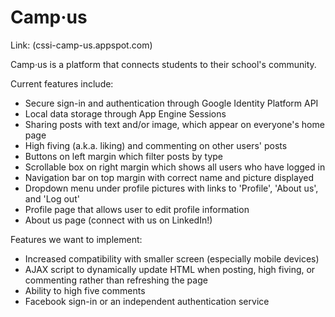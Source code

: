 # Camp·us
Link: (cssi-camp-us.appspot.com)

Camp·us is a platform that connects students to their school's community.

Current features include:
- Secure sign-in and authentication through Google Identity Platform API
- Local data storage through App Engine Sessions
- Sharing posts with text and/or image, which appear on everyone's home page
- High fiving (a.k.a. liking) and commenting on other users' posts
- Buttons on left margin which filter posts by type
- Scrollable box on right margin which shows all users who have logged in
- Navigation bar on top margin with correct name and picture displayed
- Dropdown menu under profile pictures with links to 'Profile', 'About us', and 'Log out'
- Profile page that allows user to edit profile information
- About us page (connect with us on LinkedIn!)

Features we want to implement:
- Increased compatibility with smaller screen (especially mobile devices)
- AJAX script to dynamically update HTML when posting, high fiving, or commenting rather than refreshing the page
- Ability to high five comments
- Facebook sign-in or an independent authentication service
